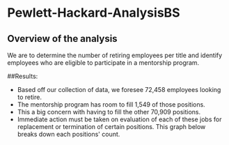 # Pewlett-Hackard-AnalysisBS
## Overview of the analysis
We are to determine the number of retiring employees per title and identify employees who are eligible to participate in a mentorship program. 

##Results:
- Based off our collection of data, we foresee 72,458 employees looking to retire. 
- The mentorship program has room to fill 1,549 of those positions.
- This a big concern with having to fill the other 70,909 positions.
- Immediate action must be taken on evaluation of each of these jobs for replacement or termination of certain positions. This graph below breaks down each positions' count.
